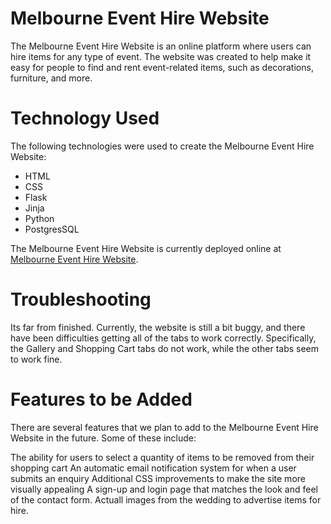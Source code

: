 # Melbourne Event Hire Website
The Melbourne Event Hire Website is an online platform where users can hire items for any type of event. The website was created to help make it easy for people to find and rent event-related items, such as decorations, furniture, and more.

# Technology Used
The following technologies were used to create the Melbourne Event Hire Website:

- HTML
- CSS
- Flask
- Jinja
- Python
- PostgresSQL

The Melbourne Event Hire Website is currently deployed online at [Melbourne Event Hire Website](https://flask-app-xqsd.onrender.com/home).


# Troubleshooting
Its far from finished.
Currently, the website is still a bit buggy, and there have been difficulties getting all of the tabs to work correctly. Specifically, the Gallery and Shopping Cart tabs do not work, while the other tabs seem to work fine.

# Features to be Added
There are several features that we plan to add to the Melbourne Event Hire Website in the future. Some of these include:

The ability for users to select a quantity of items to be removed from their shopping cart
An automatic email notification system for when a user submits an enquiry
Additional CSS improvements to make the site more visually appealing
A sign-up and login page that matches the look and feel of the contact form.
Actuall images from the wedding to advertise items for hire.
